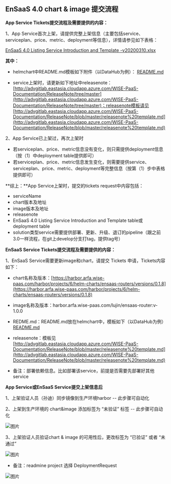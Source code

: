 ## EnSaaS 4.0 chart & image 提交流程  
**App Service Tickets提交流程及需要提供的内容：**

1、App Service首次上架，请提供完整上架信息（主要包括service、serviceplan、price、metric、deployment等信息），详情请参见如下表格：

[EnSaaS 4.0 Listing Service Introduction and Template -v20200310.xlsx](https://github.com/ensaas/document/blob/master/listingsytsem/EnSaaS%204.0%20Listing%20Service%20Introduction%20and%20Template%20-v20200310.xlsx)



**其中：**

  * helmchart中README.md模板如下附件（以DataHub为例）：
[README.md](https://uploader.shimo.im/f/3yQizSRFNoAC5oyz.md)



  * service上架时，请更新如下地址中releasenote：[http://advgitlab.eastasia.cloudapp.azure.com/WISE-PaaS-Documentation/ReleaseNote/tree/master](http://advgitlab.eastasia.cloudapp.azure.com/WISE-PaaS-Documentation/ReleaseNote/tree/master)；releasenote模板请见[http://advgitlab.eastasia.cloudapp.azure.com/WISE-PaaS-Documentation/ReleaseNote/blob/master/releasenote%20template.md](http://advgitlab.eastasia.cloudapp.azure.com/WISE-PaaS-Documentation/ReleaseNote/blob/master/releasenote%20template.md)

2、App Service已上架过，再次上架时

  * 若serviceplan、price、metric信息没有变化，则只需提供deployment信息（按（1）中deployment table提供即可）
  * 若serviceplan、price、metric信息发生变化，则需要提供service、serviceplan、price、metric、deployment等完整信息（按第（1）步中表格提供即可）

**综上：**App Service上架时，提交的tickets request中内容包括：

  * serviceName
  * chart版本及地址
  * image版本及地址
  * releasenote
  * EnSaaS 4.0 Listing Service Introduction and Template table或deployment table
  * solution类型service需要提供部署、更新、升级、退订的pipeline（跟之前3.0一样流程，在git上develop分支打tag，提供tag号）

**EnSaaS Service Tickets提交流程及需要提供的内容：**

1、EnSaaS Service需要更新image和chart，请提交 Tickets 申请，Tickets内容如下：

  * chart名称及版本：[https://harbor.arfa.wise-paas.com/harbor/projects/6/helm-charts/ensaas-routers/versions/0.1.8](https://harbor.arfa.wise-paas.com/harbor/projects/6/helm-charts/ensaas-routers/versions/0.1.8)
  * image名称及版本：harbor.arfa.wise-paas.com/lujin/ensaas-router:v-1.0.0
  * REDME.md：README.md放在helmchart中，模板如下（以DataHub为例）
[README.md](https://uploader.shimo.im/f/JoxpQ6kBZRQEC3IC.md)



  * releasenote：模板见[http://advgitlab.eastasia.cloudapp.azure.com/WISE-PaaS-Documentation/ReleaseNote/blob/master/releasenote%20template.md](http://advgitlab.eastasia.cloudapp.azure.com/WISE-PaaS-Documentation/ReleaseNote/blob/master/releasenote%20template.md)
  * 备注：部署依赖信息。比如部署该service，前提是否需要先部署好其他service

**App Service或EnSaaS Service提交上架信息后**

1、上架验证人员（孙迪）同步镜像到生产环境harbor  -- 此步骤可自动化

2、上架到生产环境的 chart&image 添加标签为 “未验证” 标签  -- 此步骤可自动化

![图片](https://uploader.shimo.im/f/zC6NfnQLTXcZ5o6r.png!thumbnail)

3、上架验证人员验证chart & image 的可用性后，更改标签为 “已验证” 或者 “未通过”

![图片](https://uploader.shimo.im/f/9khR76R6GlUOPZms.png!thumbnail)


* 备注：readmine project 选择 DeploymentRequest

![图片](https://uploader.shimo.im/f/RdQoq9QUj1Qzxwdo.png!thumbnail)

